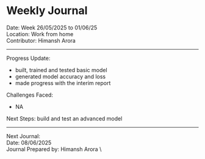 # Weekly Journal 

Date: Week 26/05/2025 to 01/06/25 \
Location: Work from home \
Contributor: Himansh Arora
________________________________________
Progress Update:
- built, trained and tested basic model
- generated model accuracy and loss
- made progress with the interim report

Challenges Faced: 
- NA

Next Steps: build and test an advanced model
________________________________________
Next Journal: \
Date: 08/06/2025 \
Journal Prepared by: Himansh Arora \